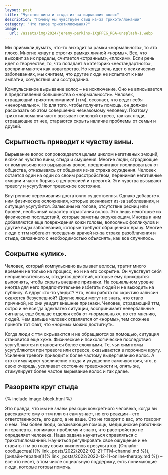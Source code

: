 ```yaml
---
layout: post
title: "Чувство вины и стыда из-за вырывания волос"
description: "Почему мы чувствуем стыд из-за трихотилломании"
category: "Что такое трихотилломания?"
image:
  url: /assets/img/2024/jeremy-perkins-1XgFFEG_RGA-unsplash-1.webp
---
```

Мы привыкли думать, что-то выходит за рамки «нормального», то это плохо. Многие живут в строгих рамках личной «нормы». 
Все, что выходит за их пределы, считается «странным», «плохим». 
Если речь идет о творчестве, то, что попадает в категорию «нестандартного», воспринимаются как новаторство. 
Но когда речь идет о психических заболеваниях, мы считаем, что другие люди не испытают к нам эмпатии, сочувствия или сострадания.  

Компульсивное вырывание волос – не исключение. Оно не вписывается в представления большинства о «нормальности». Человек, страдающий трихотилломанией (ттм), 
осознает, что ведет себя «ненормально». Но для того, чтобы получить помощь, он должен рассказать об этом совершенно незнакомому человеку. 
Поэтому трихотилломания часто вызывает сильный стресс, 
так как люди, страдающие от нее, стараются скрыть наличие проблемы от семьи и друзей.

## Скрытность приводит к чувству вины.
Вырывание волос сопровождается целым циклом негативных эмоций, включая чувство вины, стыда и смущения. 
Многие люди, страдающие от компульсивного вырывания волос, предпочитают изолироваться от общества, отказываясь 
от общения из-за страха осуждения. Человек остается один на один со своим расстройством, перенимая негативные 
эмоции и часто борясь с депрессией и тревогой. Эти чувства вызывают тревогу и усугубляют тревожное состояние.  

Внутренние переживания достаточно существенны. Однако добавьте к ним физические осложнения, которые возникают из-за заболевания,
и ситуация усугубится. Залысины на голове, отсутствие ресниц или бровей, необычный характер отрастания волос. 
Это лишь некоторые из физических последствий, которые заметны окружающим. Иногда к ним добавляются еще повреждения кожи 
головы, волосяных фолликулов и другие виды заболеваний, которые требуют обращения к врачу. Многие люди с ттм избегают 
посещения врачей из-за страха разоблачения и стыда, связанного с необходимостью объяснять, как все случилось.

## Сокрытие «улик».
Человек, который компульсивно вырывает волосы, тратит много времени не только на процесс, но и на его сокрытие. 
Он чувствует себя непривлекательным, стыдится действий, которые ему приходится выполнять, чтобы скрыть внешние признаки. 
На социальном уровне иногда для него предпочтительнее избегать людей и не выходить на публику. 
А вдруг кто-то увидит? Что, если работа по скрытию залысин окажется безуспешной? Другие люди могут не знать, 
что стало причиной, но они увидят внешние признаки. Человек, страдающий ттм, остро и не всегда адекватно ситуации,
воспринимает невербальные сигналы, еще больше отделяя себя от «нормальных», по его мнению, людей. Чем дальше человек 
отдаляется от «нормы», тем сложнее принять тот факт, что «нормы» можно достигнуть.

Когда люди с ттм скрываются и не обращаются за помощью, ситуация становится еще хуже. Физические и психологические 
последствия усугубляются и становятся более сложными. Те, чьи симптомы усугубляются при тревоге или стрессе, 
оказываются в порочном кругу. Усиление тревоги приводит к более частому выдергиванию волос. А это стимулирует
увеличение стыда и ухудшение самочувствия, что, в свою очередь, усиливает состояние тревожности и, опять же,
стимулирует более частое вырывание волос и так далее.

## Разорвите круг стыда

{% include image-block.html %}

Это правда, что мы не знаем реакции конкретного человека, когда вы расскажете ему о ттм или он сам узнает, 
но его реакции - его ответственность, его дело, а не ваше. Это не говорит о вас, это говорит о нем. 
Тем более люди, оказывающие помощь, медицинские работники и терапевты, понимают проблему и знают, 
что расстройство не определяет человека. Наша задача научиться справляться с трихотилломанией.
Научиться регулировать свое ощущение и не ставить ттм во главу своих жизненных результатов. 
[Онлайн-сообщества]({% link _posts/2022/2022-02-21-TTM-channel.md %}), [онлайн-терапия]({% link _posts/2022/2022-12-11-online-therapy.md %}) 
– все это несет, в том числе социальную поддержку, есть понимающие люди, которые готовы помочь.
